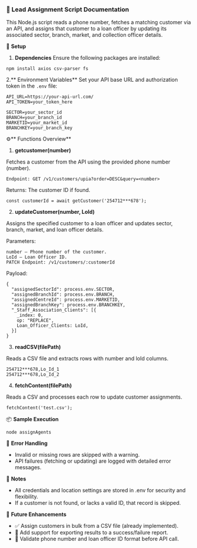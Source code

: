 ### 📄 Lead Assignment Script Documentation
This Node.js script reads a phone number, fetches a matching customer via an API, and assigns that customer to a loan officer by updating its associated sector, branch, market, and collection officer details.

🔧 **Setup**
1. **Dependencies**
Ensure the following packages are installed:
```
npm install axios csv-parser fs
```
2.** Environment Variables**
Set your API base URL and authorization token in the `.env` file:

```
API_URL=https://your-api-url.com/
API_TOKEN=your_token_here

SECTOR=your_sector_id
BRANCH=your_branch_id
MARKETID=your_market_id
BRANCHKEY=your_branch_key
```

⚙️** Functions Overview**
1. **getcustomer(number)**

Fetches a customer from the API using the provided phone number (number).

 `Endpoint: GET /v1/customers/upia?order=DESC&query=<number>`

Returns: The customer ID if found.
```
const customerId = await getCustomer('254712***678');
```

2. **updateCustomer(number, LoId)**

Assigns the specified customer to a loan officer and updates sector, branch, market, and loan officer details.

Parameters:
```
number – Phone number of the customer.
LoId – Loan Officer ID.
PATCH Endpoint: /v1/customers/:customerId
```

Payload:
```
{
  "assignedSectorId": process.env.SECTOR,
  "assignedBranchId": process.env.BRANCH,
  "assignedCentreId": process.env.MARKETID,
  "assignedBranchKey": process.env.BRANCHKEY,
  "_Staff_Association_Clients": [{
    _index: 0,
    op: "REPLACE",
    Loan_Officer_Clients: LoId,
  }]
}
```

3. **readCSV(filePath)**

Reads a CSV file and extracts rows with number and loId columns.

```
254712***678,Lo_Id_1
254712***678,Lo_Id_2
```

4. **fetchContent(filePath)**

Reads a CSV and processes each row to update customer assignments.

```
fetchContent('test.csv');
```

📦 **Sample Execution**
```
node assignAgents
```
🐛 **Error Handling**
- Invalid or missing rows are skipped with a warning.
- API failures (fetching or updating) are logged with detailed error messages.

📌 **Notes**
- All credentials and location settings are stored in .env for security and flexibility.  
- If a customer is not found, or lacks a valid ID, that record is skipped.

📁 **Future Enhancements**
- ✅ Assign customers in bulk from a CSV file (already implemented).
- 🔲 Add support for exporting results to a success/failure report.
- 🔲 Validate phone number and loan officer ID format before API call.
